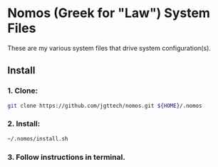 # Nomos (Greek for "Law") System Files

These are my various system files that drive system configuration(s).

## Install

### 1. Clone:

```bash
git clone https://github.com/jgttech/nomos.git ${HOME}/.nomos
```

### 2. Install:

```bash
~/.nomos/install.sh
```

### 3. Follow instructions in terminal.
